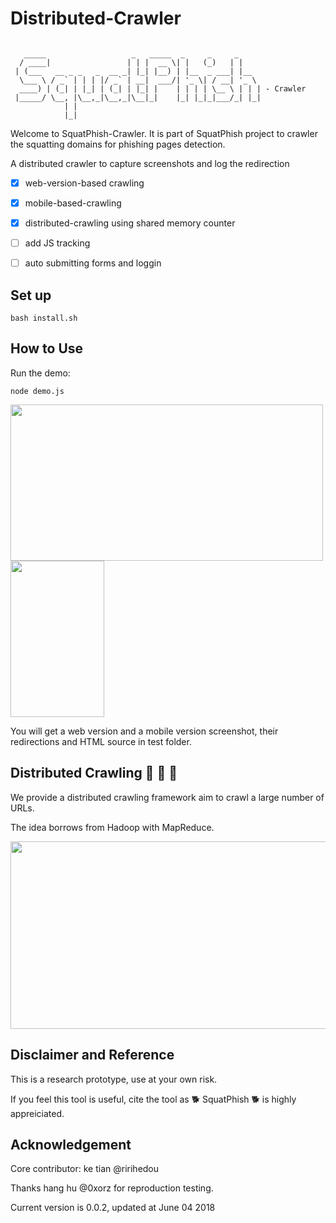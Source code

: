 # Distributed-Crawler

```

   _____                   _   _____  _     _     _
  / ____|                 | | |  __ \| |   (_)   | |
 | (___   __ _ _   _  __ _| |_| |__) | |__  _ ___| |__
  \___ \ / _` | | | |/ _` | __|  ___/| '_ \| / __| '_ \
  ____) | (_| | |_| | (_| | |_| |    | | | | \__ \ | | | - Crawler
 |_____/ \__, |\__,_|\__,_|\__|_|    |_| |_|_|___/_| |_|
            | |
            |_|

```

Welcome to SquatPhish-Crawler. It is part of SquatPhish project to crawler the squatting domains for phishing pages detection.

A distributed crawler to capture screenshots and log the redirection 

- [x] web-version-based crawling
- [x] mobile-based-crawling
- [x] distributed-crawling using shared memory counter
- [ ] add JS tracking
- [ ] auto submitting forms and loggin


## Set up

```
bash install.sh
```

## How to Use

Run the demo:

```
node demo.js
```
<p float="left">
 <img src="https://github.com/SquatPhish/2-Distributed-Crawler/blob/master/test/fb-signin.screen.png" width="500" height="250" />
 <img src="https://github.com/SquatPhish/2-Distributed-Crawler/blob/master/test/fb-signin.screen.mobile.png" width="150" height="250" />
</p>


You will get a web version and a mobile version screenshot, their redirections and HTML source in test folder.


## Distributed Crawling :rocket: :rocket: :rocket:

We provide a distributed crawling framework aim to crawl a large number of URLs.

The idea borrows from Hadoop with MapReduce.

<img src="https://github.com/SquatPhish/2-Distributed-Crawler/blob/master/test/Framework.png" width="600" height="300" />


## Disclaimer and Reference

This is a research prototype, use at your own risk.

If you feel this tool is useful, cite the tool as :dog2: SquatPhish :dog2: is highly appreiciated.


## Acknowledgement

Core contributor: ke tian @ririhedou

Thanks hang hu @0xorz for reproduction testing.

Current version is 0.0.2, updated at June 04 2018
